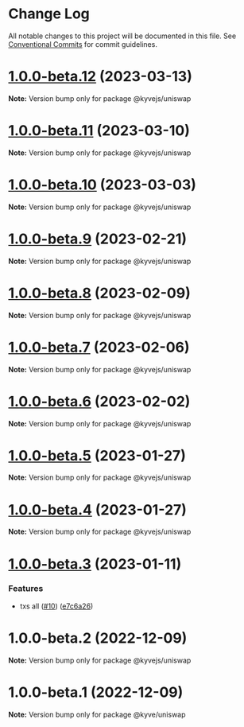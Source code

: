 # Change Log

All notable changes to this project will be documented in this file.
See [Conventional Commits](https://conventionalcommits.org) for commit guidelines.

# [1.0.0-beta.12](https://github.com/KYVENetwork/kyvejs/compare/@kyvejs/uniswap@1.0.0-beta.11...@kyvejs/uniswap@1.0.0-beta.12) (2023-03-13)

**Note:** Version bump only for package @kyvejs/uniswap

# [1.0.0-beta.11](https://github.com/KYVENetwork/kyvejs/compare/@kyvejs/uniswap@1.0.0-beta.10...@kyvejs/uniswap@1.0.0-beta.11) (2023-03-10)

**Note:** Version bump only for package @kyvejs/uniswap

# [1.0.0-beta.10](https://github.com/KYVENetwork/kyvejs/compare/@kyvejs/uniswap@1.0.0-beta.9...@kyvejs/uniswap@1.0.0-beta.10) (2023-03-03)

**Note:** Version bump only for package @kyvejs/uniswap

# [1.0.0-beta.9](https://github.com/KYVENetwork/kyvejs/compare/@kyvejs/uniswap@1.0.0-beta.8...@kyvejs/uniswap@1.0.0-beta.9) (2023-02-21)

**Note:** Version bump only for package @kyvejs/uniswap

# [1.0.0-beta.8](https://github.com/KYVENetwork/kyvejs/compare/@kyvejs/uniswap@1.0.0-beta.7...@kyvejs/uniswap@1.0.0-beta.8) (2023-02-09)

**Note:** Version bump only for package @kyvejs/uniswap

# [1.0.0-beta.7](https://github.com/KYVENetwork/kyvejs/compare/@kyvejs/uniswap@1.0.0-beta.6...@kyvejs/uniswap@1.0.0-beta.7) (2023-02-06)

**Note:** Version bump only for package @kyvejs/uniswap

# [1.0.0-beta.6](https://github.com/KYVENetwork/kyvejs/compare/@kyvejs/uniswap@1.0.0-beta.5...@kyvejs/uniswap@1.0.0-beta.6) (2023-02-02)

**Note:** Version bump only for package @kyvejs/uniswap

# [1.0.0-beta.5](https://github.com/KYVENetwork/kyvejs/compare/@kyvejs/uniswap@1.0.0-beta.4...@kyvejs/uniswap@1.0.0-beta.5) (2023-01-27)

**Note:** Version bump only for package @kyvejs/uniswap

# [1.0.0-beta.4](https://github.com/KYVENetwork/kyvejs/compare/@kyvejs/uniswap@1.0.0-beta.3...@kyvejs/uniswap@1.0.0-beta.4) (2023-01-27)

**Note:** Version bump only for package @kyvejs/uniswap

# [1.0.0-beta.3](https://github.com/KYVENetwork/kyvejs/compare/@kyvejs/uniswap@1.0.0-beta.2...@kyvejs/uniswap@1.0.0-beta.3) (2023-01-11)

### Features

- txs all ([#10](https://github.com/KYVENetwork/kyvejs/issues/10)) ([e7c6a26](https://github.com/KYVENetwork/kyvejs/commit/e7c6a26bfd21a9193fee46b4e137f7998d46fcfd))

# 1.0.0-beta.2 (2022-12-09)

**Note:** Version bump only for package @kyvejs/uniswap

# 1.0.0-beta.1 (2022-12-09)

**Note:** Version bump only for package @kyve/uniswap
